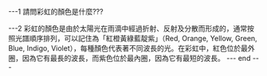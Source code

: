 ---1
請問彩虹的顏色是什麼???



---2
彩虹的顏色是由於太陽光在雨滴中經過折射、反射及分散而形成的，通常按照光譜順序排列，可以記住為「紅橙黃綠藍靛紫」（Red, Orange, Yellow, Green, Blue, Indigo, Violet），每種顏色代表著不同波長的光。在彩虹中，紅色位於最外圈，因為它有最長的波長，而紫色位於最內圈，因為它有最短的波長。
--- end ---



